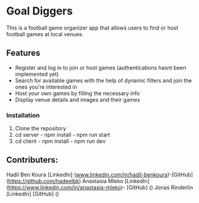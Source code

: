# Goal Diggers

This is a football game organizer app that allows users to find or host football games at local venues.

## Features
- Register and log in to join or host games (authentications hasnt been implemented yet)
- Search for available games  with the help of dynamic filters and join the ones you're interested in
- Host your own games by filling the necessary info
- Display venue details and images and their games


### Installation
1. Clone the repository
2. cd server - npm install - npm run start
3. cd client - npm install - npm run dev


## Contributers:
Hadil Ben Koura [LinkedIn] (www.linkedin.com/in/hadil-benkoura)-[GitHub] (https://github.com/hadeelbk)
Anastasia Mleko [LinkedIn] (https://www.linkedin.com/in/anastasia-mleko)- [GitHub] ()
Jonas Rinderlin [LinkedIn] [GitHub] ()

